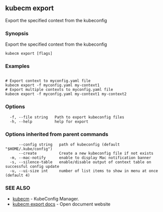 ## kubecm export

Export the specified context from the kubeconfig

### Synopsis

Export the specified context from the kubeconfig

```
kubecm export [flags]
```

### Examples

```

# Export context to myconfig.yaml file
kubecm export -f myconfig.yaml my-context1
# Export multiple contexts to myconfig.yaml file
kubecm export -f myconfig.yaml my-context1 my-context2

```

### Options

```
  -f, --file string   Path to export kubeconfig files
  -h, --help          help for export
```

### Options inherited from parent commands

```
      --config string   path of kubeconfig (default "$HOME/.kube/config")
      --create          Create a new kubeconfig file if not exists
  -m, --mac-notify      enable to display Mac notification banner
  -s, --silence-table   enable/disable output of context table on successful config update
  -u, --ui-size int     number of list items to show in menu at once (default 4)
```

### SEE ALSO

* [kubecm](kubecm.md)	 - KubeConfig Manager.
* [kubecm export docs](kubecm_export_docs.md)	 - Open document website

